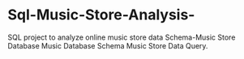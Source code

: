 # Sql-Music-Store-Analysis-
SQL project to analyze online music store data
Schema-Music Store Database
Music Database Schema
Music Store Data Query.

